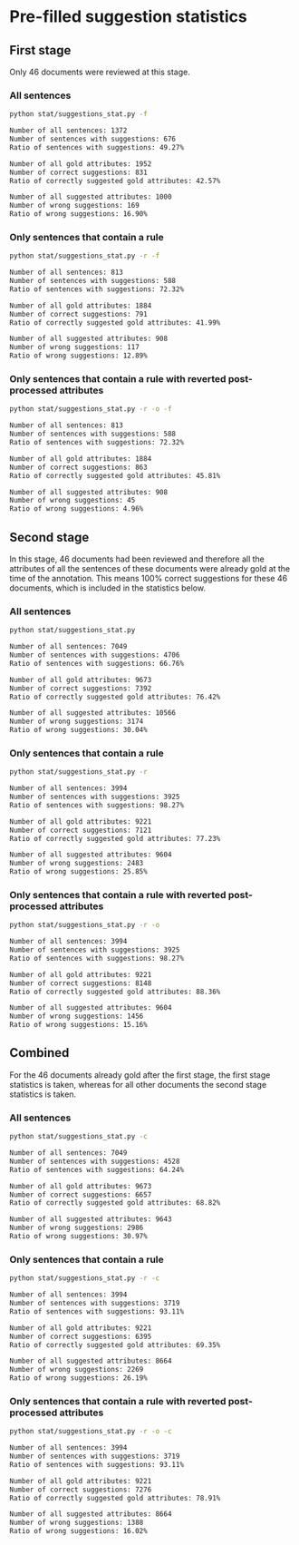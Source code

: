 # Pre-filled suggestion statistics

## First stage

Only 46 documents were reviewed at this stage.
### All sentences

```bash
python stat/suggestions_stat.py -f

Number of all sentences: 1372
Number of sentences with suggestions: 676
Ratio of sentences with suggestions: 49.27%

Number of all gold attributes: 1952
Number of correct suggestions: 831
Ratio of correctly suggested gold attributes: 42.57%

Number of all suggested attributes: 1000
Number of wrong suggestions: 169
Ratio of wrong suggestions: 16.90%
```

### Only sentences that contain a rule

```bash
python stat/suggestions_stat.py -r -f

Number of all sentences: 813
Number of sentences with suggestions: 588
Ratio of sentences with suggestions: 72.32%

Number of all gold attributes: 1884
Number of correct suggestions: 791
Ratio of correctly suggested gold attributes: 41.99%

Number of all suggested attributes: 908
Number of wrong suggestions: 117
Ratio of wrong suggestions: 12.89%
```

### Only sentences that contain a rule with reverted post-processed attributes

```bash
python stat/suggestions_stat.py -r -o -f

Number of all sentences: 813
Number of sentences with suggestions: 588
Ratio of sentences with suggestions: 72.32%

Number of all gold attributes: 1884
Number of correct suggestions: 863
Ratio of correctly suggested gold attributes: 45.81%

Number of all suggested attributes: 908
Number of wrong suggestions: 45
Ratio of wrong suggestions: 4.96%
```
## Second stage

In this stage, 46 documents had been reviewed and therefore all the attributes of all the sentences of these 
documents were already gold at the time of the annotation. This means 100% correct suggestions for these 46 documents,
which is included in the statistics below.
### All sentences

```bash
python stat/suggestions_stat.py

Number of all sentences: 7049
Number of sentences with suggestions: 4706
Ratio of sentences with suggestions: 66.76%

Number of all gold attributes: 9673
Number of correct suggestions: 7392
Ratio of correctly suggested gold attributes: 76.42%

Number of all suggested attributes: 10566
Number of wrong suggestions: 3174
Ratio of wrong suggestions: 30.04%
```

### Only sentences that contain a rule

```bash
python stat/suggestions_stat.py -r

Number of all sentences: 3994
Number of sentences with suggestions: 3925
Ratio of sentences with suggestions: 98.27%

Number of all gold attributes: 9221
Number of correct suggestions: 7121
Ratio of correctly suggested gold attributes: 77.23%

Number of all suggested attributes: 9604
Number of wrong suggestions: 2483
Ratio of wrong suggestions: 25.85%
```

### Only sentences that contain a rule with reverted post-processed attributes

```bash
python stat/suggestions_stat.py -r -o

Number of all sentences: 3994
Number of sentences with suggestions: 3925
Ratio of sentences with suggestions: 98.27%

Number of all gold attributes: 9221
Number of correct suggestions: 8148
Ratio of correctly suggested gold attributes: 88.36%

Number of all suggested attributes: 9604
Number of wrong suggestions: 1456
Ratio of wrong suggestions: 15.16%
```
## Combined

For the 46 documents already gold after the first stage, the first stage statistics is taken, whereas for 
all other documents the second stage statistics is taken.
### All sentences

```bash
python stat/suggestions_stat.py -c

Number of all sentences: 7049
Number of sentences with suggestions: 4528
Ratio of sentences with suggestions: 64.24%

Number of all gold attributes: 9673
Number of correct suggestions: 6657
Ratio of correctly suggested gold attributes: 68.82%

Number of all suggested attributes: 9643
Number of wrong suggestions: 2986
Ratio of wrong suggestions: 30.97%
```

### Only sentences that contain a rule

```bash
python stat/suggestions_stat.py -r -c

Number of all sentences: 3994
Number of sentences with suggestions: 3719
Ratio of sentences with suggestions: 93.11%

Number of all gold attributes: 9221
Number of correct suggestions: 6395
Ratio of correctly suggested gold attributes: 69.35%

Number of all suggested attributes: 8664
Number of wrong suggestions: 2269
Ratio of wrong suggestions: 26.19%
```

### Only sentences that contain a rule with reverted post-processed attributes

```bash
python stat/suggestions_stat.py -r -o -c

Number of all sentences: 3994
Number of sentences with suggestions: 3719
Ratio of sentences with suggestions: 93.11%

Number of all gold attributes: 9221
Number of correct suggestions: 7276
Ratio of correctly suggested gold attributes: 78.91%

Number of all suggested attributes: 8664
Number of wrong suggestions: 1388
Ratio of wrong suggestions: 16.02%
```
